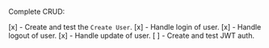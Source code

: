 Complete CRUD:

[x] - Create and test the `Create User`.
[x] - Handle login of user.
[x] - Handle logout of user.
[x] - Handle update of user.
[ ] - Create and test JWT auth.
